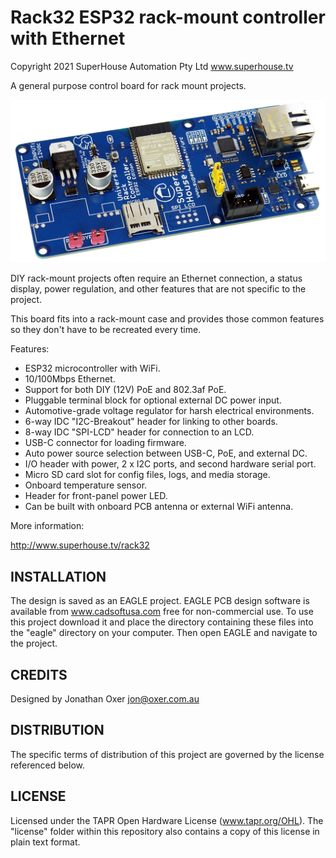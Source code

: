 Rack32 ESP32 rack-mount controller with Ethernet
================================================

Copyright 2021 SuperHouse Automation Pty Ltd  www.superhouse.tv

A general purpose control board for rack mount projects.

![Rack32 PCB](Images/RACK32-v1_0-oblique-1024.jpg)

DIY rack-mount projects often require an Ethernet connection, a
status display, power regulation, and other features that are not
specific to the project.

This board fits into a rack-mount case and provides those common
features so they don't have to be recreated every time.

Features:

 * ESP32 microcontroller with WiFi.
 * 10/100Mbps Ethernet.
 * Support for both DIY (12V) PoE and 802.3af PoE.
 * Pluggable terminal block for optional external DC power input.
 * Automotive-grade voltage regulator for harsh electrical environments.
 * 6-way IDC "I2C-Breakout" header for linking to other boards.
 * 8-way IDC "SPI-LCD" header for connection to an LCD.
 * USB-C connector for loading firmware.
 * Auto power source selection between USB-C, PoE, and external DC.
 * I/O header with power, 2 x I2C ports, and second hardware serial port.
 * Micro SD card slot for config files, logs, and media storage.
 * Onboard temperature sensor.
 * Header for front-panel power LED.
 * Can be built with onboard PCB antenna or external WiFi antenna.

More information:

  http://www.superhouse.tv/rack32

INSTALLATION
------------
The design is saved as an EAGLE project. EAGLE PCB design software is
available from www.cadsoftusa.com free for non-commercial use. To use
this project download it and place the directory containing these files
into the "eagle" directory on your computer. Then open EAGLE and
navigate to the project.


CREDITS
-------
Designed by Jonathan Oxer jon@oxer.com.au


DISTRIBUTION
------------
The specific terms of distribution of this project are governed by the
license referenced below.


LICENSE
-------
Licensed under the TAPR Open Hardware License (www.tapr.org/OHL).
The "license" folder within this repository also contains a copy of
this license in plain text format.
